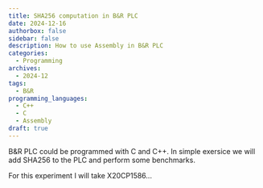 ```yaml
---
title: SHA256 computation in B&R PLC
date: 2024-12-16
authorbox: false
sidebar: false
description: How to use Assembly in B&R PLC
categories:
  - Programming
archives:
  - 2024-12
tags:
  - B&R
programming_languages:
  - C++
  - C
  - Assembly
draft: true
---
```

B&R PLC could be programmed with C and C++. In simple exersice we will add SHA256 to the PLC and perform some benchmarks.
<!--more-->

For this experiment I will take X20CP1586...